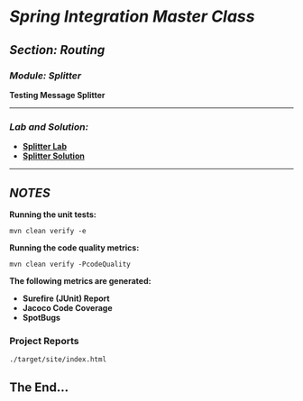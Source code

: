 # *Spring Integration Master Class*

##  *Section: Routing*

###  *Module: Splitter*


**Testing Message Splitter**

---

### *Lab and Solution:*
 - **[Splitter Lab](https://github.com/mickknutson/spring_integration_course/tree/master/StudentWork/code/spring_integration_section_routting/splitter/lab-code)**
 - **[Splitter Solution](https://github.com/mickknutson/spring_integration_course/tree/master/StudentWork/code/spring_integration_section_routing/splitter/solution-code)**

---

## *NOTES*

**Running the unit tests:**

    mvn clean verify -e


**Running the code quality metrics:**

    mvn clean verify -PcodeQuality

**The following metrics are generated:**

 - **Surefire (JUnit) Report**
 - **Jacoco Code Coverage**
 - **SpotBugs**


### **Project Reports**

    ./target/site/index.html

## The End...
